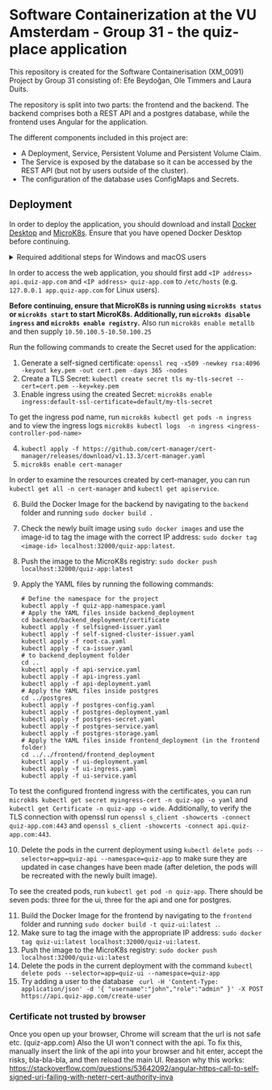 # Software Containerization at the VU Amsterdam - Group 31 - the quiz-place application

This repository is created for the Software Containerisation (XM_0091) Project by Group 31 consisting of: 
Efe Beydoğan, Ole Timmers and Laura Duits. 

The repository is split into two parts: the frontend and the backend. The backend comprises both a REST API
and a postgres database, while the frontend uses Angular for the application.

The different components included in this project are:
- A Deployment, Service, Persistent Volume and Persistent Volume Claim.
- The Service is exposed by the database so it can be accessed by the REST API (but not by users outside of the cluster).
- The configuration of the database uses ConfigMaps and Secrets.

## Deployment 

In order to deploy the application, you should download and install [Docker Desktop](https://www.docker.com/products/docker-desktop/)
and [MicroK8s](https://canvas.vu.nl/courses/71162/pages/install-microk8s?module_item_id=1201441). 
Ensure that you have opened Docker Desktop before continuing.

<details>
    <summary>Required additional steps for Windows and macOS users</summary>
        Do note that on Windows and macOS the MicroK8s installer employs **multipass** to create a VM within which MicroK8s operates. 
        Therefore, it is not possible to use `localhost:32000` to deploy the application. Instead, you should update the address 
        in the following files to the IP address of the VM that deploys the MicroK8s:
        
        - `frontend/src/environments/environment.prod.ts`
        - `frontend/src/environments/environment.ts`
        - `frontend/frontend_deployment/ui-deployment.yaml` 
        - `backend/backend_deployment/api-deployment.yaml`
        
        To find the IP address, run `multipass list` to get all available VM instances and their IP addresses.
        Additionally, to avoid deployment issues, you also have to include the IP address in the `"insecure-registries"` of the Docker Engine.
        In order to deploy the application, replace all the occurrences of `localhost` in the commands with the found IP address.

</details>

In order to access the web application, you should first add `<IP address> api.quiz-app.com` and `<IP address> quiz-app.com`
to `/etc/hosts` (e.g. `127.0.0.1 app.quiz-app.com` for Linux users).

**Before continuing, ensure that MicroK8s is running using `microk8s status` or `microk8s start` to start MicroK8s. 
Additionally, run `microk8s disable ingress` and `microk8s enable registry`.**
Also run `microk8s enable metallb` and then supply `10.50.100.5-10.50.100.25`

Run the following commands to create the Secret used for the application:

1) Generate a self-signed certificate: `openssl req -x509 -newkey rsa:4096 -keyout key.pem -out cert.pem -days 365 -nodes`
2) Create a TLS Secret: `kubectl create secret tls my-tls-secret --cert=cert.pem --key=key.pem`
3) Enable ingress using the created Secret: `microk8s enable ingress:default-ssl-certificate=default/my-tls-secret`

To get the ingress pod name, run `microk8s kubectl get pods -n ingress` and to view the ingress logs `microk8s kubectl logs 
-n ingress <ingress-controller-pod-name>`

4) `kubectl apply -f https://github.com/cert-manager/cert-manager/releases/download/v1.13.3/cert-manager.yaml`
5) `microk8s enable cert-manager`

In order to examine the resources created by cert-manager, you can run `kubectl get all -n cert-manager` and 
`kubectl get apiservice`.

6) Build the Docker Image for the backend by navigating to the `backend` folder and running `sudo docker build .`
7) Check the newly built image using `sudo docker images` and use the image-id to tag the image with the correct IP address: 
`sudo docker tag <image-id> localhost:32000/quiz-app:latest`.
8) Push the image to the MicroK8s registry: `sudo docker push localhost:32000/quiz-app:latest`
9) Apply the YAML files by running the following commands:

    ```shell
    # Define the namespace for the project
    kubectl apply -f quiz-app-namespace.yaml
    # Apply the YAML files inside backend_deployment
    cd backend/backend_deployment/certificate
    kubectl apply -f selfsigned-issuer.yaml
    kubectl apply -f self-signed-cluster-issuer.yaml
    kubectl apply -f root-ca.yaml
    kubectl apply -f ca-issuer.yaml
    # to backend_deployment folder
    cd .. 
    kubectl apply -f api-service.yaml
    kubectl apply -f api-ingress.yaml
    kubectl apply -f api-deployment.yaml
    # Apply the YAML files inside postgres
    cd ../postgres
    kubectl apply -f postgres-config.yaml
    kubectl apply -f postgres-deployment.yaml
    kubectl apply -f postgres-secret.yaml
    kubectl apply -f postgres-service.yaml
    kubectl apply -f postgres-storage.yaml
    # Apply the YAML files inside frontend_deployment (in the frontend folder)
    cd ../../frontend/frontend_deployment
    kubectl apply -f ui-deployment.yaml
    kubectl apply -f ui-ingress.yaml
    kubectl apply -f ui-service.yaml
    ```

To test the configured frontend ingress with the certificates, you can run `microk8s kubectl get secret myingress-cert -n quiz-app -o yaml` and
`kubectl get Certificate -n quiz-app -o wide`. Additionally, to verify the TLS connection with openssl run `openssl s_client -showcerts -connect quiz-app.com:443`
and `openssl s_client -showcerts -connect api.quiz-app.com:443`.

10) Delete the pods in the current deployment using `kubectl delete pods --selector=app=quiz-api --namespace=quiz-app` to 
make sure they are updated in case changes have been made (after deletion, the pods will be recreated with the newly built image).

To see the created pods, run `kubectl get pod -n quiz-app`. There should be seven pods: three for the ui, three for the api and one for postgres.

11) Build the Docker Image for the frontend by navigating to the `frontend` folder and running `sudo docker build -t quiz-ui:latest .`.
12) Make sure to tag the image with the appropriate IP address: `sudo docker tag quiz-ui:latest localhost:32000/quiz-ui:latest`.
13) Push the image to the MicroK8s registry: `sudo docker push localhost:32000/quiz-ui:latest`
14) Delete the pods in the current deployment with the command `kubectl delete pods --selector=app=quiz-ui --namespace=quiz-app`
15) Try adding a user to the database ` curl -H 'Content-Type: application/json' -d '{ "username":"john","role":"admin" }' -X POST https://api.quiz-app.com/create-user`

### Certificate not trusted by browser
Once you open up your browser, Chrome will scream that the url is not safe etc. (quiz-app.com)
Also the UI won't connect with the api. To fix this, manually insert the link of the api into your browser and hit enter, accept the risks, bla-bla-bla, and then reload the main UI. Reason why this works: https://stackoverflow.com/questions/53642092/angular-https-call-to-self-signed-uri-failing-with-neterr-cert-authority-inva
